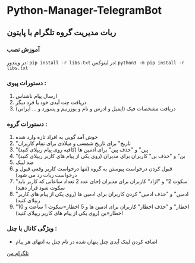 # Python-Manager-TelegramBot
## ربات مدیریت گروه تلگرام با پایتون

### آموزش نصب

در ویندور:
`pip install -r libs.txt`
در لینوکس:
`python3 -m pip install -r libs.txt`

### دستورات پیوی : 

1. ارسال پیام ناشناس
2. دریافت چت آیدی خود یا فرد دیگر
3. دریافت مشخصات فیک (ایمیل و ادرس و نام و یوزرنیم و پسورد و ... ایرانی)

### دستورات گروه :
1. خوش آمد گویی به افراد تازه وارد شده
2. "تاریخ" برای تاریخ شمسی و میلادی برای تمام کاربران
3. "پین" و "حذف پین" برای ادمین ها (کافیه روی پیام ریپلای کنید)
4. "بن" و "حذف بن" کاربران برای مدیران (روی یکی از پیام های کاربر ریپلای کنید)
5. ضد لینک
6. قبول کردن درخواست پیوستن به گروه (تنها درخواست کاربر وقعی قبول و درخواست ربات رد می شود)
7. "سکوت 2" و "ازاد" کاربران برای مدیران (جای عدد 2 تعداد ساعاتی که کاربر باید سکوت شود قرار دهید)
8. "ادمین" و "حذف ادمین" کردن کاربران برای ادمین ها (روی یکی از پیام های کاربر ریپلای کنید)
9. "اخطار" و "حذف اخطار" کاربران برای ادمین ها و 5 اخطار=سکوت 1 ساعت و 10 اخطار=بن (روی یکی از پیام های کاربر ریپلای کنید)

### ویژگی کانال یا چنل :
* اضافه کردن لینک آیدی چنل پنهان شده در نام چنل به انتهای هر پیام

[تلگرام من](https://t.me/Abooee2687)
